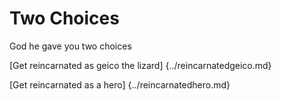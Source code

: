 # Two Choices 
God he gave you two choices 

[Get reincarnated as geico the lizard] {../reincarnatedgeico.md}

[Get reincarnated as a hero] {../reincarnatedhero.md}
